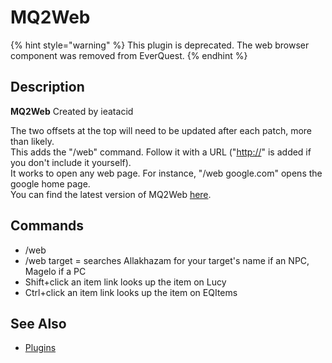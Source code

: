# MQ2Web

{% hint style="warning" %}
This plugin is deprecated. The web browser component was removed from EverQuest.
{% endhint %}

## Description

**MQ2Web** Created by ieatacid

The two offsets at the top will need to be updated after each patch, more than likely.  
This adds the "/web" command. Follow it with a URL \("[http://](http://)" is added if you don't include it yourself\).  
It works to open any web page. For instance, "/web google.com" opens the google home page.  
You can find the latest version of MQ2Web [here](https://macroquest2.com/phpBB3/viewtopic.php?f=50&t=15101).

## Commands

* /web
* /web target = searches Allakhazam for your target's name if an NPC, Magelo if a PC
* Shift+click an item link looks up the item on Lucy
* Ctrl+click an item link looks up the item on EQItems

## See Also

* [Plugins](../../documentation/macroquest2-plugins.md)

